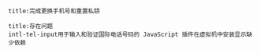 ```ad-success
title:完成更换手机号和重置私钥
```


```ad-question
title:存在问题
intl-tel-input用于输入和验证国际电话号码的 JavaScript 插件在虚拟机中安装显示缺少依赖
```
